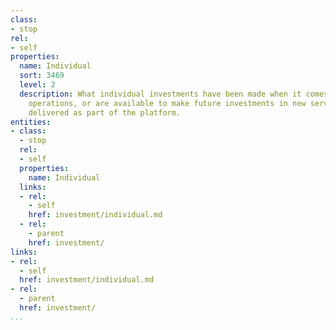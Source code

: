 ```yaml
---
class:
- stop
rel:
- self
properties:
  name: Individual
  sort: 3469
  level: 2
  description: What individual investments have been made when it comes to platform
    operations, or are available to make future investments in new services, or applications
    delivered as part of the platform.
entities:
- class:
  - stop
  rel:
  - self
  properties:
    name: Individual
  links:
  - rel:
    - self
    href: investment/individual.md
  - rel:
    - parent
    href: investment/
links:
- rel:
  - self
  href: investment/individual.md
- rel:
  - parent
  href: investment/
...
```

